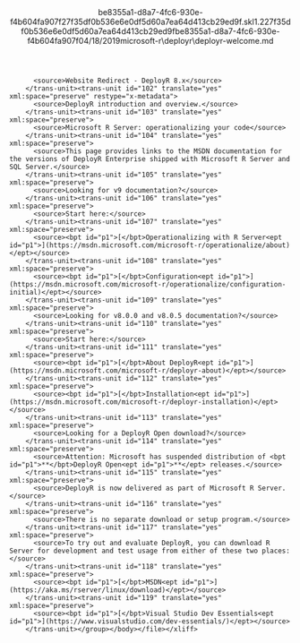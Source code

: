 <?xml version="1.0"?><xliff version="1.2" xmlns="urn:oasis:names:tc:xliff:document:1.2" xmlns:xsi="http://www.w3.org/2001/XMLSchema-instance" xsi:schemaLocation="urn:oasis:names:tc:xliff:document:1.2 xliff-core-1.2-transitional.xsd"><file datatype="xml" original="deployr-welcome.md" source-language="en-US" target-language="en-US"><header><tool tool-id="mdxliff" tool-name="mdxliff" tool-version="1.0-d1654b2" tool-company="Microsoft" /><xliffext:skl_file_name xmlns:xliffext="urn:microsoft:content:schema:xliffextensions">be8355a1-d8a7-4fc6-930e-f4b604fa907f27f35df0b536e6e0df5d60a7ea64d413cb29ed9f.skl</xliffext:skl_file_name><xliffext:version xmlns:xliffext="urn:microsoft:content:schema:xliffextensions">1.2</xliffext:version><xliffext:ms.openlocfilehash xmlns:xliffext="urn:microsoft:content:schema:xliffextensions">27f35df0b536e6e0df5d60a7ea64d413cb29ed9f</xliffext:ms.openlocfilehash><xliffext:ms.sourcegitcommit xmlns:xliffext="urn:microsoft:content:schema:xliffextensions">be8355a1-d8a7-4fc6-930e-f4b604fa907f</xliffext:ms.sourcegitcommit><xliffext:ms.lasthandoff xmlns:xliffext="urn:microsoft:content:schema:xliffextensions">04/18/2019</xliffext:ms.lasthandoff><xliffext:ms.openlocfilepath xmlns:xliffext="urn:microsoft:content:schema:xliffextensions">microsoft-r\deployr\deployr-welcome.md</xliffext:ms.openlocfilepath></header><body><group id="content" extype="content"><trans-unit id="101" translate="yes" xml:space="preserve" restype="x-metadata">
          <source>Website Redirect - DeployR 8.x</source>
        </trans-unit><trans-unit id="102" translate="yes" xml:space="preserve" restype="x-metadata">
          <source>DeployR introduction and overview.</source>
        </trans-unit><trans-unit id="103" translate="yes" xml:space="preserve">
          <source>Microsoft R Server: operationalizing your code</source>
        </trans-unit><trans-unit id="104" translate="yes" xml:space="preserve">
          <source>This page provides links to the MSDN documentation for the versions of DeployR Enterprise shipped with Microsoft R Server and SQL Server.</source>
        </trans-unit><trans-unit id="105" translate="yes" xml:space="preserve">
          <source>Looking for v9 documentation?</source>
        </trans-unit><trans-unit id="106" translate="yes" xml:space="preserve">
          <source>Start here:</source>
        </trans-unit><trans-unit id="107" translate="yes" xml:space="preserve">
          <source><bpt id="p1">[</bpt>Operationalizing with R Server<ept id="p1">](https://msdn.microsoft.com/microsoft-r/operationalize/about)</ept></source>
        </trans-unit><trans-unit id="108" translate="yes" xml:space="preserve">
          <source><bpt id="p1">[</bpt>Configuration<ept id="p1">](https://msdn.microsoft.com/microsoft-r/operationalize/configuration-initial)</ept></source>
        </trans-unit><trans-unit id="109" translate="yes" xml:space="preserve">
          <source>Looking for v8.0.0 and v8.0.5 documentation?</source>
        </trans-unit><trans-unit id="110" translate="yes" xml:space="preserve">
          <source>Start here:</source>
        </trans-unit><trans-unit id="111" translate="yes" xml:space="preserve">
          <source><bpt id="p1">[</bpt>About DeployR<ept id="p1">](https://msdn.microsoft.com/microsoft-r/deployr-about)</ept></source>
        </trans-unit><trans-unit id="112" translate="yes" xml:space="preserve">
          <source><bpt id="p1">[</bpt>Installation<ept id="p1">](https://msdn.microsoft.com/microsoft-r/deployr-installation)</ept></source>
        </trans-unit><trans-unit id="113" translate="yes" xml:space="preserve">
          <source>Looking for a DeployR Open download?</source>
        </trans-unit><trans-unit id="114" translate="yes" xml:space="preserve">
          <source>Attention: Microsoft has suspended distribution of <bpt id="p1">**</bpt>DeployR Open<ept id="p1">**</ept> releases.</source>
        </trans-unit><trans-unit id="115" translate="yes" xml:space="preserve">
          <source>DeployR is now delivered as part of Microsoft R Server.</source>
        </trans-unit><trans-unit id="116" translate="yes" xml:space="preserve">
          <source>There is no separate download or setup program.</source>
        </trans-unit><trans-unit id="117" translate="yes" xml:space="preserve">
          <source>To try out and evaluate DeployR, you can download R Server for development and test usage from either of these two places:</source>
        </trans-unit><trans-unit id="118" translate="yes" xml:space="preserve">
          <source><bpt id="p1">[</bpt>MSDN<ept id="p1">](https://aka.ms/rserver/linux/download)</ept></source>
        </trans-unit><trans-unit id="119" translate="yes" xml:space="preserve">
          <source><bpt id="p1">[</bpt>Visual Studio Dev Essentials<ept id="p1">](https://www.visualstudio.com/dev-essentials/)</ept></source>
        </trans-unit></group></body></file></xliff>